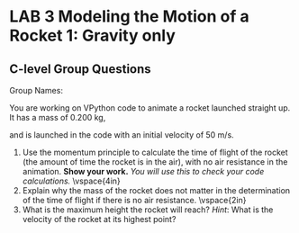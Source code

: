 # LAB 3 Modeling the Motion of a Rocket 1: Gravity only
## C-level Group Questions

Group Names:

You are working on VPython code to animate a rocket launched straight
up. It has a mass of 0.200 kg,

and is launched in the code with an initial velocity of 50 m/s.

1. Use the momentum principle to calculate the time of flight
of the rocket (the amount of time the rocket is in the air), with no air resistance in the animation. **Show your work.** *You will use this to check your code calculations.*
\vspace{4in}
2. Explain why the mass of the rocket does not matter in the determination of the time of flight if there is no air resistance.
\vspace{2in}
3. What is the maximum height the rocket will reach? *Hint*: What is the velocity of the rocket at its highest point?
